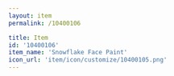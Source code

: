 ```yaml
---
layout: item
permalink: /10400106

title: Item
id: '10400106'
item_name: 'Snowflake Face Paint'
icon_url: 'item/icon/customize/10400105.png'
---
```

